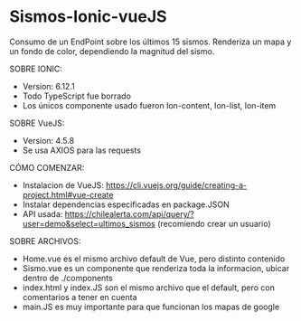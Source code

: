 # Sismos-Ionic-vueJS

Consumo de un EndPoint sobre los últimos 15 sismos. Renderiza un mapa y un fondo de color, dependiendo la magnitud del sismo.

SOBRE IONIC:
* Version: 6.12.1
* Todo TypeScript fue borrado
* Los únicos componente usado fueron Ion-content, Ion-list, Ion-item

SOBRE VueJS:
* Version: 4.5.8
* Se usa AXIOS para las requests

CÓMO COMENZAR:
* Instalacion de VueJS: https://cli.vuejs.org/guide/creating-a-project.html#vue-create
* Instalar dependencias especificadas en package.JSON
* API usada: https://chilealerta.com/api/query/?user=demo&select=ultimos_sismos (recomiendo crear un usuario)

SOBRE ARCHIVOS:
* Home.vue es el mismo archivo default de Vue, pero distinto contenido
* Sismo.vue es un componente que renderiza toda la informacion, ubicar dentro de ./components
* index.html y index.JS son el mismo archivo que el default, pero con comentarios a tener en cuenta
* main.JS es muy importante para que funcionan los mapas de google
